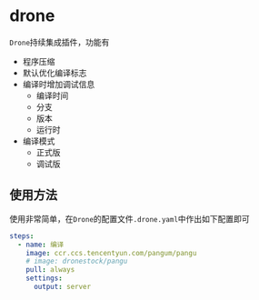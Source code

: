 # drone

`Drone`持续集成插件，功能有

- 程序压缩
- 默认优化编译标志
- 编译时增加调试信息
    - 编译时间
    - 分支
    - 版本
    - 运行时
- 编译模式
    - 正式版
    - 调试版

## 使用方法

使用非常简单，在`Drone`的配置文件`.drone.yaml`中作出如下配置即可

```yaml
steps:
  - name: 编译
    image: ccr.ccs.tencentyun.com/pangum/pangu
    # image: dronestock/pangu
    pull: always
    settings:
      output: server
```
